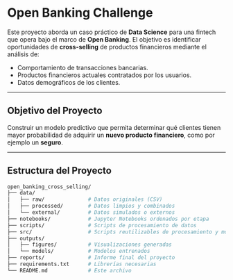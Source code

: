 # Open Banking Challenge

Este proyecto aborda un caso práctico de **Data Science** para una fintech que opera bajo el marco de **Open Banking**. El objetivo es identificar oportunidades de **cross-selling** de productos financieros mediante el análisis de:

- Comportamiento de transacciones bancarias.
- Productos financieros actuales contratados por los usuarios.
- Datos demográficos de los clientes.

---

## Objetivo del Proyecto

Construir un modelo predictivo que permita determinar qué clientes tienen mayor probabilidad de adquirir un **nuevo producto financiero**, como por ejemplo un **seguro**.

---

## Estructura del Proyecto

```bash
open_banking_cross_selling/
├── data/
│   ├── raw/              # Datos originales (CSV)
│   ├── processed/        # Datos limpios y combinados
│   └── external/         # Datos simulados o externos
├── notebooks/            # Jupyter Notebooks ordenados por etapa
├── scripts/              # Scripts de procesamiento de datos
├── src/                  # Scripts reutilizables de procesamiento y modelado
├── outputs/
│   ├── figures/          # Visualizaciones generadas
│   └── models/           # Modelos entrenados
├── reports/              # Informe final del proyecto
├── requirements.txt      # Librerías necesarias
└── README.md             # Este archivo
```